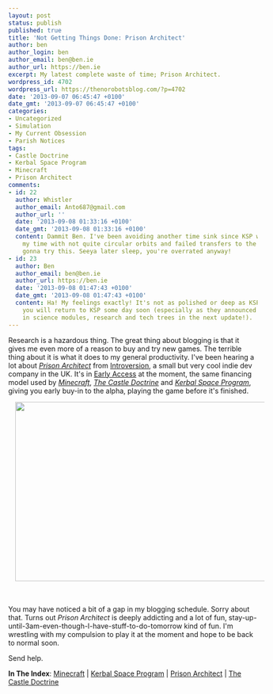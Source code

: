 ```yaml
---
layout: post
status: publish
published: true
title: 'Not Getting Things Done: Prison Architect'
author: ben
author_login: ben
author_email: ben@ben.ie
author_url: https://ben.ie
excerpt: My latest complete waste of time; Prison Architect.
wordpress_id: 4702
wordpress_url: https://thenorobotsblog.com/?p=4702
date: '2013-09-07 06:45:47 +0100'
date_gmt: '2013-09-07 06:45:47 +0100'
categories:
- Uncategorized
- Simulation
- My Current Obsession
- Parish Notices
tags:
- Castle Doctrine
- Kerbal Space Program
- Minecraft
- Prison Architect
comments:
- id: 22
  author: Whistler
  author_email: Anto687@gmail.com
  author_url: ''
  date: '2013-09-08 01:33:16 +0100'
  date_gmt: '2013-09-08 01:33:16 +0100'
  content: Dammit Ben. I've been avoiding another time sink since KSP was eating up
    my time with not quite circular orbits and failed transfers to the Mun. Now I'm
    gonna try this. Seeya later sleep, you're overrated anyway!
- id: 23
  author: Ben
  author_email: ben@ben.ie
  author_url: https://ben.ie
  date: '2013-09-08 01:47:43 +0100'
  date_gmt: '2013-09-08 01:47:43 +0100'
  content: Ha! My feelings exactly! It's not as polished or deep as KSP, so I predict
    you will return to KSP some day soon (especially as they announced they're bringing
    in science modules, research and tech trees in the next update!).
---
```

<p>Research is a hazardous thing. The great thing about blogging is that it gives me even more of a reason to buy and try new games. The terrible thing about it is what it does to my general productivity. I&#39;ve been hearing a lot about <em><a href="https://www.introversion.co.uk/prisonarchitect/">Prison Architect</a></em> from <a href="https://www.introversion.co.uk/prisonarchitect/">Introversion</a>, a small but very cool indie dev company in the UK. It&#39;s in <a href="https://store.steampowered.com/earlyaccessfaq/">Early Access</a> at the moment, the same financing model used by <em><a title="" href="https://minecraft.net" target="_self">Minecraft</a></em>, <em><a title="" href="https://thecastledoctrine.net/about.php" target="_blank">The Castle Doctrine</a></em> and <em><a href="https://kerbalspaceprogram.com/">Kerbal Space Program</a></em>, giving you early buy-in to the alpha, playing the game before it&#39;s finished.<br></p>
<div class="separator" style="clear: both; text-align: center;"><span style="margin-left: 1em; margin-right: 1em;"><img src="https://thenorobotsblog.com/wp-content/uploads/2013/09/wpid-Photo-6-Sep-2013-1308.jpg" id="blogsy-1378643522037.9824" class="aligncenter" width="580" height="362" alt=""></span></div>
<p><br><br />
You may have noticed a bit of a gap in my blogging schedule. Sorry about that. Turns out <em>Prison Architect</em> is deeply addicting and a lot of fun, stay-up-until-3am-even-though-I-have-stuff-to-do-tomorrow kind of fun. I&#39;m wrestling with my compulsion to play it at the moment and hope to be back to normal soon.</p>
<p>Send help.</p>
<p><strong>In The Index</strong>: <a title="" href="https://thenorobotsblog.com/game/minecraft" target="_self">Minecraft</a> | <a title="" href="https://thenorobotsblog.com/game/ksp" target="_self">Kerbal Space Program</a> | <a href="https://thenorobotsblog.com/game/prison-architect/">Prison Architect</a> | <a href="https://thenorobotsblog.com/game/castle-doctrine/">The Castle Doctrine</a></p>

